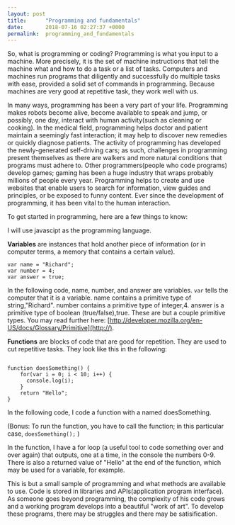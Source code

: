 ```yaml
---
layout: post
title:      "Programming and fundamentals"
date:       2018-07-16 02:27:37 +0000
permalink:  programming_and_fundamentals
---
```


So, what is programming or coding? Programming is what you input to a machine. More precisely, it is the set of machine instructions that tell the machine what and how to do a task or a list of tasks. Computers and machines run programs that diligently and successfully do multiple tasks with ease, provided a solid set of commands in programming. Because machines are very good at repetitive task, they work well with us. 

In many ways, programming has been a very part of your life. Programming makes robots become alive, become available to speak and jump, or possibly, one day, interact with human activity(such as cleaning or cooking). In the medical field, programming helps doctor and patient maintain a seemingly fast interaction; it may help to discover new remedies or quickly diagnose patients. The activity of programming has developed the newly-generated self-driving cars; as such, challenges in programming present themselves as there are walkers and more natural conditions that programs must adhere to. Other programmers(people who code programs) develop games; gaming has been a huge industry that wraps probably millions of people every year. Programming helps to create and use websites that enable users  to search for information, view guides and principles, or be exposed to funny content. Ever since the development of programming, it has been vital to the human interaction.


To get started in programming, here are a few things to know:

I will use javascipt as the programming language.

**Variables** are instances that hold another piece of information (or in computer terms, a memory that contains a certain value).
```
var name = "Richard";
var number = 4;
var answer = true;
```
In the following code, name, number, and answer are variables. `var` tells the computer that it is a variable. name contains a primitive type of string,"Richard". number contains a primitive type of integer,4. answer is a primitive type of boolean (true/false),true. These are but a couple primitive types. You may read further here:
[http://developer.mozilla.org/en-US/docs/Glossary/Primitive](http://).

**Functions** are blocks of code that are good for repetition. They are used to cut repetitive tasks. They look like this in the following:
```

function doesSomething() {
	for(var i = 0; i < 10; i++) {
	  console.log(i);
	}
	return "Hello";
}
```

In the following code, I code a function with a named doesSomething.

(Bonus: To run the function, you have to call the function; in this particular case, 
`doesSomething();` )

In the function, I have a for loop (a useful tool to code something over and over again) that outputs, one at a time,  in the console the numbers 0-9. There is also a returned value of "Hello" at the end of the function, which may be used for a  variable, for example.

This is but a small sample of programming and what methods are available to use. Code is stored in libraries and APIs(application program interface). As someone goes beyond programming, the complexity of his code grows and a working program develops into a beautiful "work of art".  To develop these programs, there may be struggles and there may be satisification.

